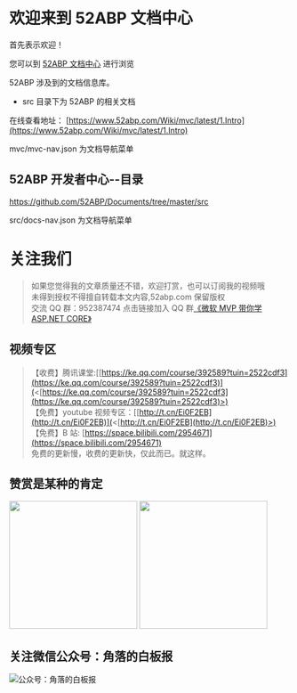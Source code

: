 # 欢迎来到 52ABP 文档中心

首先表示欢迎！

 
您可以到 [52ABP 文档中心](https://www.52abp.com/wiki/index) 进行浏览

52ABP 涉及到的文档信息库。

- src 目录下为 52ABP 的相关文档

在线查看地址： [https://www.52abp.com/Wiki/mvc/latest/1.Intro](https://www.52abp.com/Wiki/mvc/latest/1.Intro) </br>

mvc/mvc-nav.json 为文档导航菜单

## 52ABP 开发者中心--目录

<https://github.com/52ABP/Documents/tree/master/src>

src/docs-nav.json 为文档导航菜单

# 关注我们

> 如果您觉得我的文章质量还不错，欢迎打赏，也可以订阅我的视频哦 </br>
> 未得到授权不得擅自转载本文内容,52abp.com 保留版权</br>
> 交流 QQ 群：952387474 点击链接加入 QQ 群[《微软 MVP 带你学 ASP.NET CORE》](https://jq.qq.com/?_wv=1027&k=5nq4PFQ)</br>

## 视频专区

> 【收费】腾讯课堂:[[https://ke.qq.com/course/392589?tuin=2522cdf3](https://ke.qq.com/course/392589?tuin=2522cdf3)](<[https://ke.qq.com/course/392589?tuin=2522cdf3](https://ke.qq.com/course/392589?tuin=2522cdf3)>) </br>
> 【免费】youtube 视频专区：[[http://t.cn/Ei0F2EB](http://t.cn/Ei0F2EB)](<[http://t.cn/Ei0F2EB](http://t.cn/Ei0F2EB)>) </br>
> 【免费】B 站: [https://space.bilibili.com/2954671](https://space.bilibili.com/2954671) </br>
> 免费的更新慢，收费的更新快，仅此而已。就这样。 </br>

## 赞赏是某种的肯定

<p class="center">

<img src="https://www.52abp.com/imgs/money-QR/alipay.png" width="230">

<img src="https://www.52abp.com/imgs/money-QR/wechatpay.jpg"  width="230">
</p>

## 关注微信公众号：角落的白板报

![公众号：角落的白板报](images/jiaoluowechat.png)

